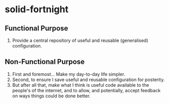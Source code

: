 # solid-fortnight
## Functional Purpose
1. Provide a central repository of useful and reusable (generalised) configuration.

## Non-Functional Purpose
1. First and foremost... Make my day-to-day life simpler.
1. Second, to ensure I save useful and reusable configuration for posterity.
1. But after all that, make what I think is useful code available to the people's of the internet, and to allow, and potentially, accept feedback on ways things could be done better.
